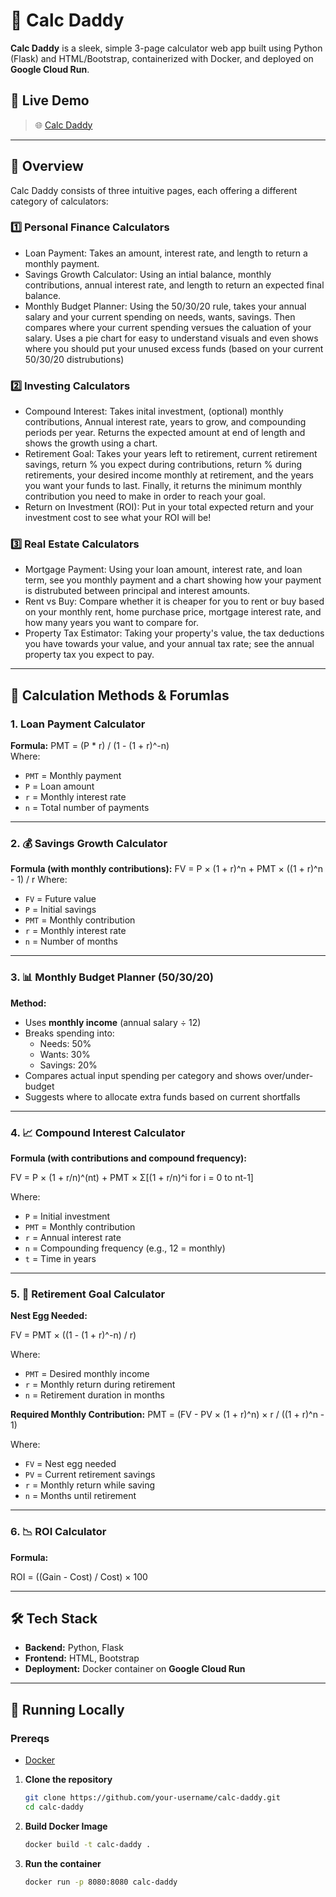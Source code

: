 # 🧮 Calc Daddy

**Calc Daddy** is a sleek, simple 3-page calculator web app built using Python (Flask) and HTML/Bootstrap, containerized with Docker, and deployed on **Google Cloud Run**.

## 🚀 Live Demo

> 🌐 [Calc Daddy](https://calc-daddy-670302942498.us-central1.run.app)

---

## 📄 Overview

Calc Daddy consists of three intuitive pages, each offering a different category of calculators:

### 1️⃣ Personal Finance Calculators
- Loan Payment: Takes an amount, interest rate, and length to return a monthly payment.
- Savings Growth Calculator: Using an intial balance, monthly contributions, annual interest rate, and length to return an expected final balance.
- Monthly Budget Planner: Using the 50/30/20 rule, takes your annual salary and your current spending on needs, wants, savings. Then compares where your current spending versues the caluation of your salary. Uses a pie chart for easy to understand visuals and even shows where you should put your unused excess funds (based on your current 50/30/20 distrubutions)


### 2️⃣ Investing Calculators
- Compound Interest: Takes inital investment, (optional) monthly contributions, Annual interest rate, years to grow, and compounding periods per year. Returns the expected amount at end of length and shows the growth using a chart.
- Retirement Goal: Takes your years left to retirement, current retirement savings, return % you expect during contributions, return % during retirements, your desired income monthly at retirement, and the years you want your funds to last. Finally, it returns the minimum monthly contribution you need to make in order to reach your goal.
- Return on Investment (ROI): Put in your total expected return and your investment cost to see what your ROI will be! 


### 3️⃣ Real Estate Calculators
- Mortgage Payment: Using your loan amount, interest rate, and loan term, see you monthly payment and a chart showing how your payment is distrubuted between principal and interest amounts.
- Rent vs Buy: Compare whether it is cheaper for you to rent or buy based on your monthly rent, home purchase price, mortgage interest rate, and how many years you want to compare for.
- Property Tax Estimator: Taking your property's value, the tax deductions you have towards your value, and your annual tax rate; see the annual property tax you expect to pay. 

---

## 📐 Calculation Methods & Forumlas 

### 1. Loan Payment Calculator
**Formula:** 
PMT = (P * r) / (1 - (1 + r)^-n)  
Where:  
- `PMT` = Monthly payment
- `P` = Loan amount  
- `r` = Monthly interest rate  
- `n` = Total number of payments

---

### 2. 💰 **Savings Growth Calculator**

**Formula (with monthly contributions):**
FV = P × (1 + r)^n + PMT × ((1 + r)^n - 1) / r
Where:
- `FV` = Future value  
- `P` = Initial savings  
- `PMT` = Monthly contribution  
- `r` = Monthly interest rate  
- `n` = Number of months  

---
### 3. 📊 **Monthly Budget Planner (50/30/20)**

**Method:**

- Uses **monthly income** (annual salary ÷ 12)
- Breaks spending into:
  - Needs: 50%
  - Wants: 30%
  - Savings: 20%
- Compares actual input spending per category and shows over/under-budget
- Suggests where to allocate extra funds based on current shortfalls

---
### 4. 📈 **Compound Interest Calculator**
**Formula (with contributions and compound frequency):**

FV = P × (1 + r/n)^(nt) + PMT × Σ[(1 + r/n)^i for i = 0 to nt-1]

Where:
- `P` = Initial investment  
- `PMT` = Monthly contribution  
- `r` = Annual interest rate  
- `n` = Compounding frequency (e.g., 12 = monthly)  
- `t` = Time in years  

---

### 5. 🧓 **Retirement Goal Calculator**

**Nest Egg Needed:**

FV = PMT × ((1 - (1 + r)^-n) / r)

Where:
- `PMT` = Desired monthly income  
- `r` = Monthly return during retirement  
- `n` = Retirement duration in months

**Required Monthly Contribution:**
PMT = (FV - PV × (1 + r)^n) × r / ((1 + r)^n - 1)

Where:
- `FV` = Nest egg needed  
- `PV` = Current retirement savings  
- `r` = Monthly return while saving  
- `n` = Months until retirement  

---

### 6. 📉 **ROI Calculator**

**Formula:**

ROI = ((Gain - Cost) / Cost) × 100

---


## 🛠️ Tech Stack

- **Backend:** Python, Flask
- **Frontend:** HTML, Bootstrap
- **Deployment:** Docker container on **Google Cloud Run**

---

## 🐳 Running Locally
### Prereqs
- [Docker](https://www.docker.com/get-started/)

1. **Clone the repository**

   ```bash
   git clone https://github.com/your-username/calc-daddy.git
   cd calc-daddy
   ```
2. **Build Docker Image**

   ```bash
   docker build -t calc-daddy .
   ```

3. **Run the container**

   ```bash
   docker run -p 8080:8080 calc-daddy
   ```
